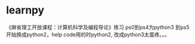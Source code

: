 # learnpy
《麻省理工开放课程：计算机科学及编程导论》练习
ps0到ps4为python3
到ps5开始换成python2，help code用的时python2, 改成python3太蛋疼。。。
